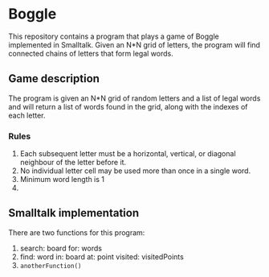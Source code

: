 # Boggle
This repository contains a program that plays a game of Boggle implemented in Smalltalk. Given an N*N grid of letters, the program will find connected chains of letters that form legal words.

## Game description
The program is given an N*N grid of random letters and a list of legal words and will return a list of words found in the grid, along with the indexes of each letter.

### Rules
1. Each subsequent letter must be a horizontal, vertical, or diagonal neighbour of the letter before it.
2. No individual letter cell may be used more than once in a single word.
3. Minimum word length is 1
4. 

## Smalltalk implementation
There are two functions for this program:
1. search: board for: words
3. find: word in: board at: point visited: visitedPoints
4. `anotherFunction()`

